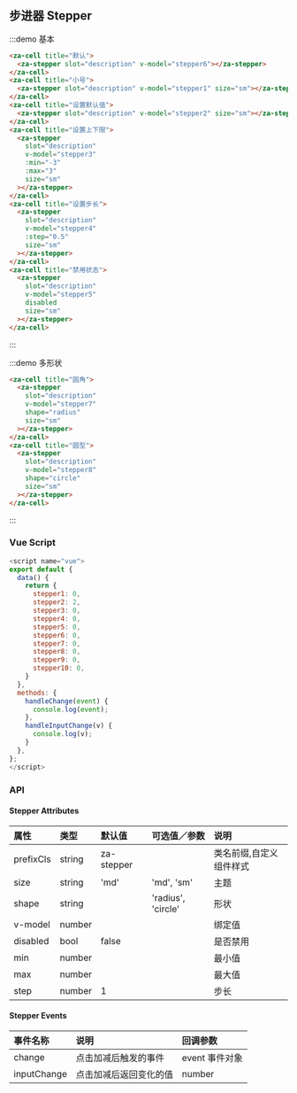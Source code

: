 ## 步进器 Stepper

:::demo 基本

```html
<za-cell title="默认">
  <za-stepper slot="description" v-model="stepper6"></za-stepper>
</za-cell>
<za-cell title="小号">
  <za-stepper slot="description" v-model="stepper1" size="sm"></za-stepper>
</za-cell>
<za-cell title="设置默认值">
  <za-stepper slot="description" v-model="stepper2" size="sm"></za-stepper>
</za-cell>
<za-cell title="设置上下限">
  <za-stepper
    slot="description"
    v-model="stepper3"
    :min="-3"
    :max="3"
    size="sm"
  ></za-stepper>
</za-cell>
<za-cell title="设置步长">
  <za-stepper
    slot="description"
    v-model="stepper4"
    :step="0.5"
    size="sm"
  ></za-stepper>
</za-cell>
<za-cell title="禁用状态">
  <za-stepper
    slot="description"
    v-model="stepper5"
    disabled
    size="sm"
  ></za-stepper>
</za-cell>
```

:::

:::demo 多形状

```html
<za-cell title="圆角">
  <za-stepper
    slot="description"
    v-model="stepper7"
    shape="radius"
    size="sm"
  ></za-stepper>
</za-cell>
<za-cell title="圆型">
  <za-stepper
    slot="description"
    v-model="stepper8"
    shape="circle"
    size="sm"
  ></za-stepper>
</za-cell>
```

:::

### Vue Script

```javascript
<script name="vue">
export default {
  data() {
    return {
      stepper1: 0,
      stepper2: 2,
      stepper3: 0,
      stepper4: 0,
      stepper5: 0,
      stepper6: 0,
      stepper7: 0,
      stepper8: 0,
      stepper9: 0,
      stepper10: 0,
    }
  },
  methods: {
    handleChange(event) {
      console.log(event);
    },
    handleInputChange(v) {
      console.log(v);
    }
  },
};
</script>
```

### API

#### Stepper Attributes

| 属性      | 类型   | 默认值     | 可选值／参数       | 说明                    |
| :-------- | :----- | :--------- | :----------------- | :---------------------- |
| prefixCls | string | za-stepper |                    | 类名前缀,自定义组件样式 |
| size      | string | 'md'       | 'md', 'sm'         | 主题                    |
| shape     | string |            | 'radius', 'circle' | 形状                    |
| v-model   | number |            |                    | 绑定值                  |
| disabled  | bool   | false      |                    | 是否禁用                |
| min       | number |            |                    | 最小值                  |
| max       | number |            |                    | 最大值                  |
| step      | number | 1          |                    | 步长                    |

#### Stepper Events

| 事件名称    | 说明                   | 回调参数       |
| :---------- | :--------------------- | :------------- |
| change      | 点击加减后触发的事件   | event 事件对象 |
| inputChange | 点击加减后返回变化的值 | number         |
